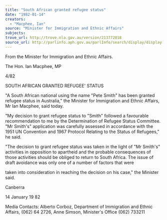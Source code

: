 ```yaml
---
title: "South African granted refugee status"
date: "1982-01-14"
creators:
  - "Macphee, Ian"
source: "Minister for Immigration and Ethnic Affairs"
subjects:
trove_url: http://trove.nla.gov.au/version/213772018
source_url: http://parlinfo.aph.gov.au/parlInfo/search/display/display.w3p;query=Id%3A%22media/pressrel/HPR09001778%22
---
```


 From the Minister for Immigration  and Ethnic Affairs.

 The Hon. Ian Macphee, MP

 4/82

 SOUTH AFRICAN GRANTED REFUGEE' STATUS

 "A South African national using the name "Pete Smith"  has been granted refugee status in Australia," the Minister  for Immigration and Ethnic Affairs, Mr Ian Macphee, said  today.

 "My decision to grant refugee status to "Smith" followed a  favourable recommendation to me by the Determination of  Refugee Status Committee. "Mr Smith's" application was  carefully assessed in accordance with the 1951 UN Convention  and 1967 Protocol Relating to the Status of Refugees," he said.

 "The decision to grant refugee status was taken in the light  of "Mr Smith's" activities in opposition to apartheid and  the probable consequences of those activities should be  obliged to return to South Africa. The issue of draft  avoidance was only one of a number of factors that were 

 taken into consideration in reaching the decision on  his case," the Minister said.

 Canberra

 14 January 19 82

 Media Contacts: Alberto Corboz, Department of Immigration and Ethnic Affairs, (062) 64 2726, Anne Simson, Minister's Office (062) 733211

